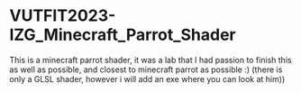 # VUTFIT2023-IZG_Minecraft_Parrot_Shader
This is a minecraft parrot shader, it was a lab that I had passion to finish this as well as possible, and closest to minecraft parrot as possible :) (there is only a GLSL shader, however i will add an exe where you can look at him)) 

